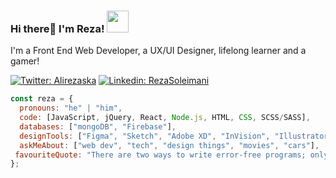 ### Hi there👋 I'm Reza! <img src="https://media.tenor.com/images/316f182eb99062d7c07c64ff5bb84412/tenor.gif" width="35px">

I'm a Front End Web Developer, a UX/UI Designer, lifelong learner and a gamer!

[![Twitter: Alirezaska](https://img.shields.io/twitter/follow/Alirezaska?style=social)](https://twitter.com/Alirezaska)
[![Linkedin: RezaSoleimani](https://img.shields.io/badge/-reza-soleimani-blue?style=flat-square&logo=Linkedin&logoColor=white&link=https://www.linkedin.com/in/rsoleimani/)](https://www.linkedin.com/in/rsoleimani/)

```javascript
const reza = {
  pronouns: "he" | "him",
  code: [JavaScript, jQuery, React, Node.js, HTML, CSS, SCSS/SASS],
  databases: ["mongoDB", "Firebase"],
  designTools: ["Figma", "Sketch", "Adobe XD", "InVision", "Illustrator"],
  askMeAbout: ["web dev", "tech", "design things", "movies", "cars"],
 favouriteQuote: "There are two ways to write error-free programs; only the third one works"
};
```

<!--
**rezaska/rezaska** is a ✨ _special_ ✨ repository because its `README.md` (this file) appears on your GitHub profile.

Here are some ideas to get you started:

- 🔭 I’m currently working on ...
- 🌱 I’m currently learning ...
- 👯 I’m looking to collaborate on ...
- 🤔 I’m looking for help with ...
- 💬 Ask me about ...
- 📫 How to reach me: ...
- 😄 Pronouns: ...
- ⚡ Fun fact: ...
-->
